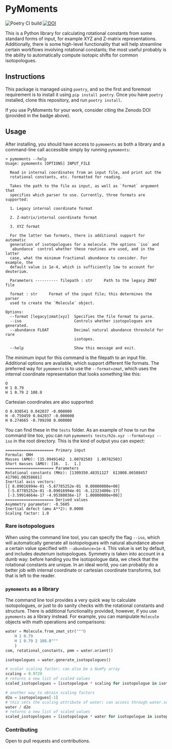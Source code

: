 # PyMoments

![Poetry CI build](https://github.com/laserkelvin/PyMoments/workflows/Poetry%20CI%20build/badge.svg)
[![DOI](https://zenodo.org/badge/280154706.svg)](https://zenodo.org/badge/latestdoi/280154706)

This is a Python library for calculating rotational constants from some standard forms of
input, for example XYZ and Z-matrix representations. Additionally, there is some high-level
functionality that will help streamline certain workflows involving rotational constants;
the most useful probably is the ability to automatically compute isotopic shifts for common
isotopologues.

## Instructions

This package is managed using `poetry`, and so the first and foremost requirement is to install it
using `pip install poetry`. Once you have `poetry` installed, clone this repository, and run `poetry install`.

If you use PyMoments for your work, consider citing the Zenodo DOI (provided in the badge above).

## Usage

After installing, you should have access to `pymoments` as both a library and a command-line call
accessible simply by running `pymoments`:

```
➜ pymoments --help
Usage: pymoments [OPTIONS] INPUT_FILE

  Read in internal coordinates from an input file, and print out the
  rotational constants, etc. formatted for reading.

  Takes the path to the file as input, as well as `format` argument that
  specifies which parser to use. Currently, three formats are supported:

  1. Legacy internal coordinate format

  2. Z-matrix/internal coordinate format

  3. XYZ format

  For the latter two formats, there is additional support for automatic
  generation of isotopologues for a molecule. The options `iso` and
  `abundance` control whether these routines are used, and in the latter
  case, what the minimum fractional abundance to consider. For example, the
  default value is 1e-4, which is sufficiently low to account for deuterium.

  Parameters ---------- filepath : str     Path to the legacy ZMAT file

  format : str     Format of the input file; this determines the parser
  used to create the `Molecule` object.

Options:
  --format [legacy|zmat|xyz]  Specifies the file format to parse.
  --iso                       Controls whether isotopologues are generated.
  --abundance FLOAT           Decimal natural abundance threshold for rare
                              isotopes.

  --help                      Show this message and exit.
```

The minimum input for this command is the filepath to an input file. Additional
options are available, which support different file formats. The preferred way
for `pymoments` is to use the `--format=zmat`, which uses the internal coordinate
representation that looks something like this:

```
O
H 1 0.79
H 1 0.79 2 108.0
```

Cartesian coordinates are also supported:

```
O 0.030541 0.042037 -0.000000
H -0.759459 0.042037 -0.000000
H 0.274665 -0.709298 0.000000
```

You can find these in the `tests` folder. As an example of how to run the command line
too, you can run `pymoments tests/h2o.xyz --format=xyz --iso` in the root directory. This
is the kind of output you can expect:

```
===================== Primary input
Formula: OHH
Masses (AMU): [15.99491462  1.00782503  1.00782503]
Short masses (AMU): [16.  1.  1.]
===================== Parameters
Rotational constants (MHz): [1309350.48351127  613808.06588457  417901.00358681]
Inertial axis vectors:
[[ 8.09016994e-01 -5.87785252e-01  0.00000000e+00]
 [-5.87785252e-01 -8.09016994e-01 -6.12323400e-17]
 [-3.59914664e-17 -4.95380036e-17  1.00000000e+00]]
===================== Derived values
Asymmetry parameter: -0.5605
Inertial defect (amu A**2): 0.0000
Scaling factor: 1.0
```

### Rare isotopologues

When using the command line tool, you can specify the flag `--iso`, which will automatically
generate all isotopologues with natural abundance above a certain value specified with `--abundance=1e-4`.
This value is set by default, and includes deuterium isotopologues. Symmetry is taken into account
in a dumb way: before handing you the isotopologue data, we check that the rotational constants are
unique. In an ideal world, you can probably do a better job with internal coordinate or cartesian
coordinate transforms, but that is left to the reader.

### `pymoments` as a library

The command line tool provides a very quick way to calculate isotopologues, or just to do sanity checks
with the rotational constants and structure. There is additional functionality provided, however,
if you use `pymoments` as a library instead. For example, you can manipulate `Molecule` objects
with math operations and comparisons:

```python
water = Molecule.from_zmat_str("""O
    H 1 0.79
    H 1 0.79 2 108.0"""
    )
com, rotational_constants, pmm = water.orient()

isotopologues = water.generate_isotopologues()

# scalar scaling factor; can also be a NumPy array
scaling = 0.9729
# returns a new list of scaled values
scaled_isotopologues = [isotopologue * scaling for isotopologue in isotopologues]

# another way to obtain scaling factors
d2o = isotopologues[-1]
# this sets the scaling attribute of water; can access through water.scaling
water / d2o
# returns a new list of scaled values
scaled_isotopologues = [isotopologue * water for isotopologue in isotopologues]
```

### Contributing

Open to pull requests and contributions.

